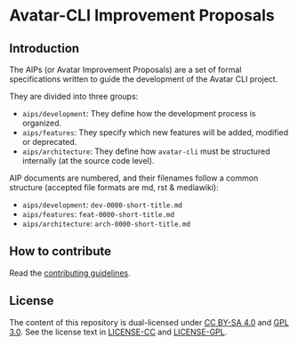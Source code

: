 # Avatar-CLI Improvement Proposals

## Introduction

The AIPs (or Avatar Improvement Proposals) are a set of formal specifications
written to guide the development of the Avatar CLI project.

They are divided into three groups:
  - `aips/development`:
    They define how the development process is organized.
  - `aips/features`:
    They specify which new features will be added, modified or deprecated.
  - `aips/architecture`:
    They define how `avatar-cli` must be structured internally (at the source
    code level).

AIP documents are numbered, and their filenames follow a common structure
(accepted file formats are md, rst & mediawiki):
  - `aips/development`: `dev-0000-short-title.md`
  - `aips/features`: `feat-0000-short-title.md`
  - `aips/architecture`: `arch-0000-short-title.md`

## How to contribute

Read the [contributing guidelines](CONTRIBUTING.md).

## License

The content of this repository is dual-licensed under
[CC BY-SA 4.0](https://creativecommons.org/licenses/by-sa/4.0/) and
[GPL 3.0](https://www.gnu.org/licenses/gpl-3.0.en.html). See the license text in
[LICENSE-CC](LICENSE-CC) and [LICENSE-GPL](LICENSE).
